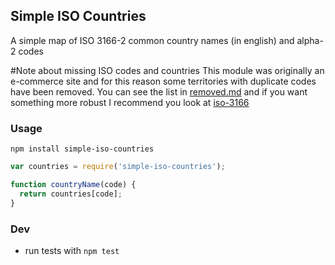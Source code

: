 ## Simple ISO Countries

A simple map of ISO 3166-2 common country names (in english) and alpha-2 codes

#Note about missing ISO codes and countries
This module was originally an e-commerce site and for this reason some territories with duplicate codes have been removed. You can see the list in [removed.md](removed.md) and if you want something more robust I recommend you look at [iso-3166](https://www.npmjs.org/package/iso-3166-2)

### Usage

`npm install simple-iso-countries`

```javascript
var countries = require('simple-iso-countries');

function countryName(code) {
  return countries[code];
}
```

### Dev

- run tests with `npm test`


